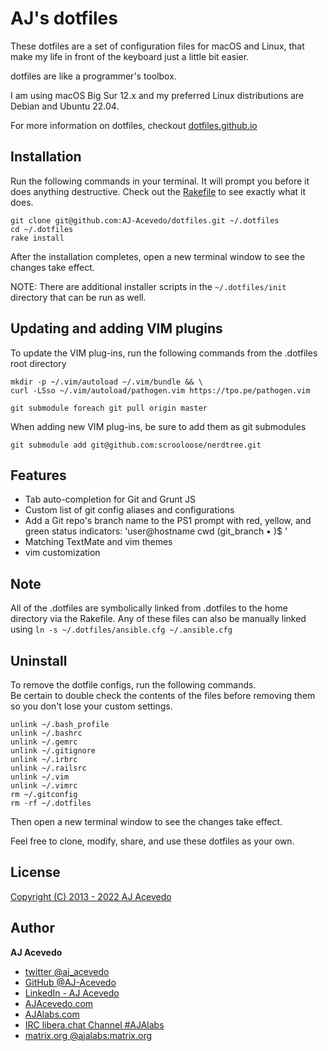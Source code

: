 # AJ's dotfiles

These dotfiles are a set of configuration files for macOS and Linux, that make my life in front of the keyboard just a little bit easier.

dotfiles are like a programmer's toolbox.

I am using macOS Big Sur 12.x and my preferred Linux distributions are Debian and Ubuntu 22.04.


For more information on dotfiles, checkout [dotfiles.github.io](http://dotfiles.github.io/)


## Installation

Run the following commands in your terminal. It will prompt you before it does anything destructive. Check out the [Rakefile](https://github.com/AJ-Acevedo/dotfiles/blob/master/Rakefile) to see exactly what it does.

```terminal
git clone git@github.com:AJ-Acevedo/dotfiles.git ~/.dotfiles
cd ~/.dotfiles
rake install
```

After the installation completes, open a new terminal window to see the changes take effect.

NOTE: There are additional installer scripts in the `~/.dotfiles/init` directory that can be run as well.


## Updating and adding VIM plugins

To update the VIM plug-ins, run the following commands from the .dotfiles root directory

```
mkdir -p ~/.vim/autoload ~/.vim/bundle && \
curl -LSso ~/.vim/autoload/pathogen.vim https://tpo.pe/pathogen.vim
```

`git submodule foreach git pull origin master`

When adding new VIM plug-ins, be sure to add them as git submodules

`git submodule add git@github.com:scrooloose/nerdtree.git`


## Features

- Tab auto-completion for Git and Grunt JS
- Custom list of git config aliases and configurations
- Add a Git repo's branch name to the PS1 prompt with red, yellow, and green status indicators:
'user@hostname cwd (git_branch • )$ '
- Matching TextMate and vim themes
- vim customization


## Note

All of the .dotfiles are symbolically linked from .dotfiles to the home directory via the Rakefile.
Any of these files can also be manually linked using `ln -s ~/.dotfiles/ansible.cfg ~/.ansible.cfg`

## Uninstall

To remove the dotfile configs, run the following commands.  
Be certain to double check the contents of the files before removing them so you don't lose your custom settings.

```
unlink ~/.bash_profile  
unlink ~/.bashrc  
unlink ~/.gemrc  
unlink ~/.gitignore  
unlink ~/.irbrc  
unlink ~/.railsrc  
unlink ~/.vim  
unlink ~/.vimrc  
rm ~/.gitconfig  
rm -rf ~/.dotfiles  
```

Then open a new terminal window to see the changes take effect.


Feel free to clone, modify, share, and use these dotfiles as your own.  

## License

[Copyright (C) 2013 - 2022 AJ Acevedo](https://github.com/AJ-Acevedo/dotfiles/blob/master/LICENSE.md)

## Author

**AJ Acevedo**

- [twitter @aj_acevedo](https://twitter.com/aj_acevedo)
- [GitHub @AJ-Acevedo](https://github.com/AJ-Acevedo)
- [LinkedIn - AJ Acevedo](http://www.linkedin.com/in/acevedoaj)
- [AJAcevedo.com](https://AJAcevedo.com)
- [AJAlabs.com](https://AJAlabs.com)
- [IRC libera.chat Channel #AJAlabs](ircs://irc.libera.chat:6697/#AJAlabs)
- [matrix.org @ajalabs:matrix.org](https://matrix.to/#/@ajalabs:matrix.org)  